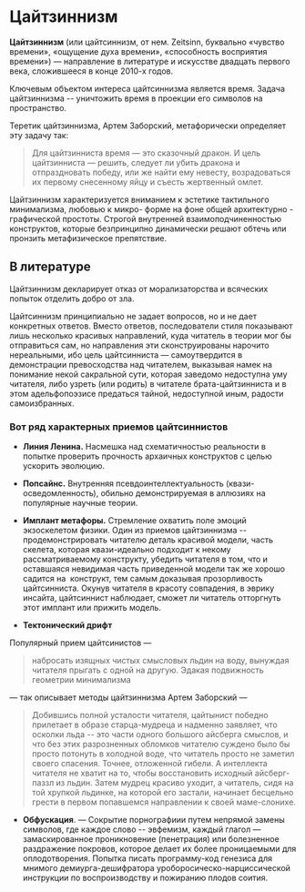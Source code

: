 # Цайтзиннизм 
**Цайтзиннизм** (или цайтсиннизм, от нем. Zeitsinn, буквально «чувство времени», «ощущение духа времени», «способность восприятия времени») — направление в литературе и искусстве двадцать первого века, сложившееся в конце 2010-х годов.

Ключевым объектом интереса цайтсиннизма является время. Задача цайтзиннизма -- уничтожить время в проекции его символов на пространство.

Теретик цайтзиннизма, Артем Заборский, метафорически определяет эту задачу так:

> Для цайтзинниста время — это сказочный дракон. И цель цайтзинниста — решить, следует ли убить дракона и отпраздновать победу, или же найти ему невесту, возрадоваться их первому снесенному яйцу и съесть жертвенный омлет.  

Цайтзиннизм характеризуется вниманием к эстетике тактильного минимализма, любовью к микро- форме на фоне общей архитектурно - графической простоты. Строгой внутренней взаимоподчиненностью конструктов, которые безпринципно динамически решают обтечь или пронзить метафизическое препятствие.

## В литературе
Цайтзиннизм декларирует отказ от морализаторства и всяческих попыток отделить добро от зла.

Цайтсиннизм принципиально не задает вопросов, но и не дает конкретных ответов. Вместо ответов, последователи стиля показывают лишь несколько красивых направлений, куда читатель в теории мог бы отправиться сам, но направления эти сконструированы нарочито нереальными, ибо цель цайтсинниста — самоутвердится в демонстрации превосходства над читателем, выказывая намек на понимание некой сакральной сути, которая заведомо недоступна уму читателя, либо узреть (или родить) в читателе брата-цайтзинниста и в этом адельфопоэзисе предаться тайной, недоступной иным, радости самоизбранных.

### Вот ряд характерных приемов цайтсиннистов 
- **Линия Ленина.** 
Насмешка над схематичностью реальности в попытке проверить прочность архаичных конструктов с целью ускорить эволюцию.

- **Попсайнс.** Внутренняя псевдоинтеллектуальность (квази- осведомленность), обильно демонстрируемая в аллюзиях на популярные научные теории.
 
- **Имплант метафоры.** Стремление охватить поле эмоций экзоскелетом физики. Один из приемов цайтзиннизма -- продемонстрировать читателю деталь красивой модели, часть скелета, которая квази-идеально подходит к некому рассматриваемому конструкту, убедить читателя в том, что и оставшаяся невидимая часть приведенной модели так же хорошо садится на  конструкт, тем самым доказывая прозорливость цайтсинниста. Окунув читателя в красоту совпадения, в эврику инсайта, цайтсиннист наблюдает, сможет ли читатель отторгнуть этот имплант или прижить модель.

- **Тектонический дрифт**

Популярный прием цайтсинистов —

> набросать изящных чистых смысловых льдин на воду, вынуждая читателя прыгать с одной на другую. Эдакая подвижность геометрии минимализма  

— так описывает методы цайтзиннизма Артем Заборский —

> Добившись полной усталости читателя, цайтынист победно прилетает в образе старца-мудреца и надменно заявляет, что осколки льда -- это части одного большого айсберга смыслов, и что без этих разрозненных обломков читателю суждено было бы просто потонуть в холодной воде, что читатель просто не заметил своего спасения. Точнее, отложенной гибели. А интеллекта читателя не хватит на то, чтобы восстановить исходный айсберг-паззл из льдин. Затем мудрец красиво уходит, а читатель, сидя на той хрупкой льдинке, на которой его застали, начинает бесцельно грести в первом попавшемся направлении к своей маме-слонихе.  

- **Обфускация**. — Сокрытие порнографиии  путем непрямой замены символов, где каждое слово -- эвфемизм, каждый глагол — замаскированное проникновение (пенетрация) или болезненное раздражение покровов, которое делает их более проницаемыми для оплодотворения. Попытка писать программу-код генезиса для мнимого  демиурга-дешифратора  уроборосическо-нарциссической инструкции по воспроизводству и пожиранию  плодов соития.   

